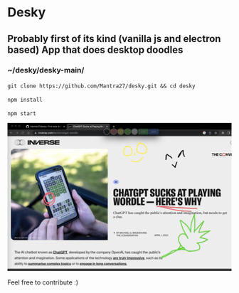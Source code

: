 # Desky

## Probably first of its kind (vanilla js and electron based) App that does desktop doodles

### ~/desky/desky-main/

`git clone https://github.com/Mantra27/desky.git && cd desky`

`npm install`

`npm start`

<img src="https://github.com/Mantra27/desky/blob/main/src/preview.png"></img>

Feel free to contribute :)
